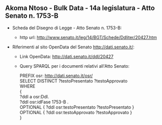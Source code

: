 ## Akoma Ntoso - Bulk Data - 14a legislatura - Atto Senato n. 1753-B ##

* Scheda del Disegno di Legge - Atto Senato n. 1753-B:
	* http url: http://www.senato.it/leg/14/BGT/Schede/Ddliter/20427.htm

* Riferimenti al sito OpenData del Senato http://dati.senato.it/:
	* Link OpenData: http://dati.senato.it/ddl/20427
	* Query SPARQL per i documenti relativi all'Atto Senato:

        PREFIX osr: <http://dati.senato.it/osr/>  
		SELECT DISTINCT ?testoPresentato ?testoApprovato  
		WHERE  
		{  
		    ?ddl a osr:Ddl.  
		    ?ddl osr:idFase 1753-B .  
		    OPTIONAL { ?ddl osr:testoPresentato ?testoPresentato }  
		    OPTIONAL { ?ddl osr:testoApprovato ?testoApprovato }  
		}
		
